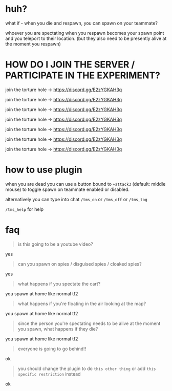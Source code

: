 # huh?

what if - when you die and respawn, you can spawn on your teammate?

whoever you are spectating when you respawn becomes your spawn point and you teleport to their location. (but they also need to be presently alive at the moment you respawn)

# HOW DO I JOIN THE SERVER / PARTICIPATE IN THE EXPERIMENT?
join the torture hole -> https://discord.gg/E2zYGKAH3q

join the torture hole -> https://discord.gg/E2zYGKAH3q

join the torture hole -> https://discord.gg/E2zYGKAH3q

join the torture hole -> https://discord.gg/E2zYGKAH3q

join the torture hole -> https://discord.gg/E2zYGKAH3q

join the torture hole -> https://discord.gg/E2zYGKAH3q

join the torture hole -> https://discord.gg/E2zYGKAH3q

# how to use plugin

when you are dead you can use a button bound to `+attack3` (default: middle mouse) to toggle spawn on teammate enabled or disabled.

alternatively you can type into chat `/tms_on` or `/tms_off` or `/tms_tog`

`/tms_help` for help


# faq

> is this going to be a youtube video?

yes

> can you spawn on spies / disguised spies / cloaked spies?

yes

> what happens if you spectate the cart?

you spawn at home like normal tf2

> what happens if you're floating in the air looking at the map?

you spawn at home like normal tf2

> since the person you're spectating needs to be alive at the moment you spawn, what happens if they die?

you spawn at home like normal tf2

> everyone is going to go behind!!

ok

> you should change the plugin to do `this other thing` or add `this specific restriction` instead

ok
